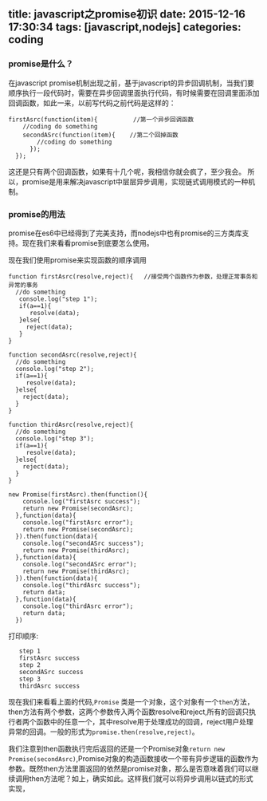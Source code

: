 title: javascript之promise初识
date: 2015-12-16 17:30:34
tags: [javascript,nodejs]
categories: coding
---

### promise是什么？
在javascript promise机制出现之前，基于javascript的异步回调机制，当我们要顺序执行一段代码时，需要在异步回调里面执行代码，有时候需要在回调里面添加回调函数，如此一来，以前写代码之前代码是这样的：
```
firstAsrc(function(item){          //第一个异步回调函数
    //coding do something
    secondASrc(function(item){    //第二个回掉函数
        //coding do something
      });
  });
```
这还是只有两个回调函数，如果有十几个呢，我相信你就会疯了，至少我会。
所以，promise是用来解决javascript中层层异步调用，实现链式调用模式的一种机制。

### promise的用法
promise在es6中已经得到了完美支持，而nodejs中也有promise的三方类库支持。现在我们来看看promise到底要怎么使用。

现在我们使用promise来实现函数的顺序调用
```
function firstAsrc(resolve,reject){   //接受两个函数作为参数，处理正常事务和异常的事务
  //do something
   console.log("step 1");
   if(a==1){
      resolve(data);
   }else{
     reject(data);
   }
}

function secondAsrc(resolve,reject){
  //do something
  console.log("step 2");
  if(a==1){
     resolve(data);
  }else{
    reject(data);
  }
}

function thirdAsrc(resolve,reject){
  //do something
  console.log("step 3");
  if(a==1){
     resolve(data);
  }else{
    reject(data);
  }
}

new Promise(firstAsrc).then(function(){
    console.log("firstAsrc success");
    return new Promise(secondAsrc);
  },function(data){
    console.log("firstAsrc error");
    return new Promise(secondAsrc);
  }).then(function(data){
    console.log("secondASrc success");
    return new Promise(thirdAsrc);
  },function(data){
    console.log("secondASrc error");
    return new Promise(thirdAsrc);
  }).then(function(data){
    console.log("thirdAsrc success");
    return data;
  },function(data){
    console.log("thirdAsrc error");
    return data;
  })

```
打印顺序:
```
   step 1
   firstAsrc success
   step 2
   secondASrc success
   step 3
   thirdAsrc success
```
现在我们来看看上面的代码,`Promise` 类是一个对象，这个对象有一个`then`方法，then方法有两个参数，这两个参数传入两个函数resolve和reject,所有的回调只执行者两个函数中的任意一个，其中resolve用于处理成功的回调，reject用户处理异常的回调。一般的形式为`promise.then(resolve,reject)`。

我们注意到then函数执行完后返回的还是一个Promise对象`return new Promise(secondAsrc)`,Promise对象的构造函数接收一个带有异步逻辑的函数作为参数。既然then方法里面返回的依然是promise对象，那么是否意味着我们可以继续调用then方法呢？如上，确实如此。这样我们就可以将异步调用以链式的形式实现，
